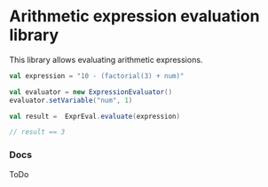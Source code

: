 # Arithmetic expression evaluation library

This library allows evaluating arithmetic expressions.
```scala
val expression = "10 - (factorial(3) + num)"

val evaluator = new ExpressionEvaluator()
evaluator.setVariable("num", 1)

val result =  ExprEval.evaluate(expression)

// result == 3
``` 

### Docs

ToDo